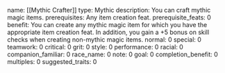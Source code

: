 name: [[Mythic Crafter]]
type: Mythic
description: You can craft mythic magic items.
prerequisites: Any item creation feat.
prerequisite_feats: 0
benefit: You can create any mythic magic item for which you have the appropriate item creation feat. In addition, you gain a +5 bonus on skill checks when creating non-mythic magic items.
normal: 0
special: 0
teamwork: 0
critical: 0
grit: 0
style: 0
performance: 0
racial: 0
companion_familiar: 0
race_name: 0
note: 0
goal: 0
completion_benefit: 0
multiples: 0
suggested_traits: 0
